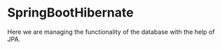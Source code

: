 # SpringBootHibernate

Here we are managing the  functionality of the database with the help of JPA.
